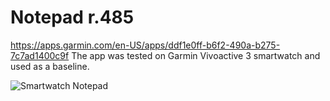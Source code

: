 # Notepad r.485

https://apps.garmin.com/en-US/apps/ddf1e0ff-b6f2-490a-b275-7c7ad1400c9f
The app was tested on Garmin Vivoactive 3 smartwatch and used as a baseline.

![Smartwatch Notepad](https://github.com/swapnilsayansaha/ECE209AS_Fall2020/tree/main/Baselines/Smartwatch_Keyboard/Images/SN.jpg)